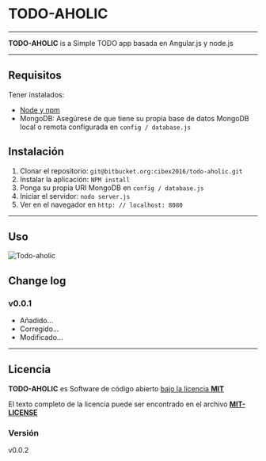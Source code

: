 # TODO-AHOLIC #

---

**TODO-AHOLIC** is a Simple TODO app basada en Angular.js y node.js

---

## Requisitos

Tener instalados:

- [Node y npm](http://nodejs.org)
- MongoDB: Asegúrese de que tiene su propia base de datos MongoDB local o remota  configurada en `config / database.js`

## Instalación

1. Clonar el repositorio: `git@bitbucket.org:cibex2016/todo-aholic.git`
2. Instalar la aplicación: `NPM install`
3. Ponga su propia URI MongoDB en `config / database.js`
3. Iniciar el servidor: `nodo server.js`
4. Ver en el navegador en `http: // localhost: 8080`

---
 
## Uso

![Todo-aholic](http://i.imgur.com/ikyqgrn.png)

## Change log

### v0.0.1
+ Añadido... 
+ Corregido... 
+ Modificado...

--------------------

## Licencia

**TODO-AHOLIC** es Software de código abierto [bajo la licencia **MIT**](http://opensource.org/licenses/MIT)

El texto completo de la licencia puede ser encontrado en el archivo [**MIT-LICENSE**](MIT-LICENSE.md)

### Versión
v0.0.2